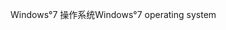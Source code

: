 <span data-ttu-id="40504-101">Windows°7 操作系统</span><span class="sxs-lookup"><span data-stu-id="40504-101">Windows°7 operating system</span></span>